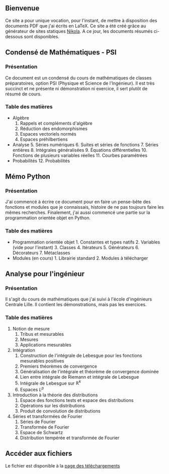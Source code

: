 <!--
.. title: Les premiers documents
.. slug: lancement
.. date: 2018-04-20 14:30:18 UTC+02:00
.. tags: mathjax, Python, Maths
.. author: Guillaume Fayard
.. category: Documents
.. link:
.. description:
.. type: text
-->

## Bienvenue

Ce site a pour unique vocation, pour l'instant, de mettre à disposition des documents PDF que j'ai écrits en LaTeX. Ce site a été créé grâce au générateur de sites statiques [Nikola](http://getnikola.com). <!-- TEASER_END -->
 A ce jour, les documents résumés ci-dessous sont disponibles.

## Condensé de Mathématiques - PSI
### Présentation

Ce document est un condensé du cours de mathématiques de classes préparatoires, option PSI (Physique et Science de l'Ingénieur). Il est très succinct et ne présente ni démonstration ni exercice, il sert plutôt de résumé de cours.

### Table des matières

- Algèbre
    1. Rappels et compléments d'algèbre
    2. Réduction des endomorphismes
    3. Espaces vectoriels normés
    4. Espaces préhilbertiens
- Analyse
    5. Séries numériques
    6. Suites et séries de fonctions
    7. Séries entières
    8. Intégrales généralisées
    9. Équations différentielles
    10. Fonctions de plusieurs variables réelles
    11. Courbes paramétrées
- Probabilités
    12. Probabilités

## Mémo Python
### Présentation

J'ai commencé à écrire ce document pour en faire un pense-bête des fonctions et modules que je connaissais, histoire de ne pas toujours faire les mêmes recherches. Finalement, j'ai aussi commencé une partie sur la programmation orientée objet en Python.

### Table des matières

- Programmation orientée objet
      1. Constantes et types natifs
      2. Variables (vide pour l'instant)
      3. Classes
      4. Itérateurs
      5. Générateurs
      6. Décorateurs
      7. Métaclasses
- Modules (en cours)
      1. Librairie standard
      2. Modules à télécharger

## Analyse pour l'ingénieur
### Présentation

Il s'agit du cours de mathématiques que j'ai suivi à l'école d'ingénieurs Centrale Lille. Il contient les démonstrations, mais pas les exercices.

### Table des matières

1. Notion de mesure
    1. Tribus et mesurables
    2. Mesures
    3. Applications mesurables
2. Intégration
    1. Construction de l'intégrale de Lebesgue pour les fonctions mesurables positives
    2. Premiers théorèmes de convergence
    3. Généralisation de l'intégrale et théorème de convergence dominée
    4. Lien entre intégrale de Riemann et intégrale de Lebesgue
    5. Intégrale de Lebesgue sur $\mathbb{R}^k$
    6. Espaces $L^p$
3. Introduction à la théorie des distributions
    1. Espace des fonctions tests et espace des distributions
    2. Opérations sur les distributions
    3. Produit de convolution de distributions
4. Séries et transformées de Fourier
    1. Séries de Fourier
    2. Transformée de Fourier
    3. Espace de Schwartz
    4. Distribution tempérée et transformée de Fourier

## Accéder aux fichiers

Le fichier est disponible à la [page des téléchargements](/fichiers/)
